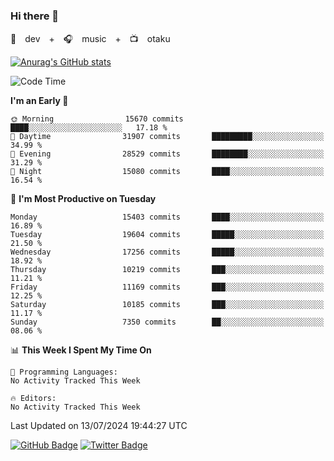 ### Hi there 👋

🚀　dev　+　🎧　music　+　📺　otaku


[![Anurag's GitHub stats](https://github-readme-stats.vercel.app/api?username=koheitasaka&count_private=true&show_icons=true&theme=monokai)](https://github.com/koheitasaka/github-readme-stats)

<!--START_SECTION:waka-->
![Code Time](http://img.shields.io/badge/Code%20Time-1%2C161%20hrs%2023%20mins-blue)

**I'm an Early 🐤** 

```text
🌞 Morning                15670 commits       ████░░░░░░░░░░░░░░░░░░░░░   17.18 % 
🌆 Daytime                31907 commits       █████████░░░░░░░░░░░░░░░░   34.99 % 
🌃 Evening                28529 commits       ████████░░░░░░░░░░░░░░░░░   31.29 % 
🌙 Night                  15080 commits       ████░░░░░░░░░░░░░░░░░░░░░   16.54 % 
```
📅 **I'm Most Productive on Tuesday** 

```text
Monday                   15403 commits       ████░░░░░░░░░░░░░░░░░░░░░   16.89 % 
Tuesday                  19604 commits       █████░░░░░░░░░░░░░░░░░░░░   21.50 % 
Wednesday                17256 commits       █████░░░░░░░░░░░░░░░░░░░░   18.92 % 
Thursday                 10219 commits       ███░░░░░░░░░░░░░░░░░░░░░░   11.21 % 
Friday                   11169 commits       ███░░░░░░░░░░░░░░░░░░░░░░   12.25 % 
Saturday                 10185 commits       ███░░░░░░░░░░░░░░░░░░░░░░   11.17 % 
Sunday                   7350 commits        ██░░░░░░░░░░░░░░░░░░░░░░░   08.06 % 
```


📊 **This Week I Spent My Time On** 

```text
💬 Programming Languages: 
No Activity Tracked This Week

🔥 Editors: 
No Activity Tracked This Week
```


 Last Updated on 13/07/2024 19:44:27 UTC
<!--END_SECTION:waka-->

[![GitHub Badge](https://img.shields.io/badge/GitHub-100000?style=for-the-badge&logo=github&logoColor=white)](https://github.com/koheitasaka)
[![Twitter Badge](https://img.shields.io/badge/Twitter-1DA1F2?style=for-the-badge&logo=twitter&logoColor=white)](https://twitter.com/sleep_asleep_)
